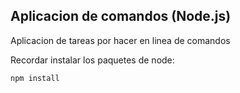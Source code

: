 ## Aplicacion de comandos (Node.js)

Aplicacion de tareas por hacer en linea de comandos

Recordar instalar los paquetes de node:

```
npm install
```